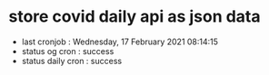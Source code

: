 # store covid daily api as json data

- last cronjob : Wednesday, 17 February 2021 08:14:15
- status og cron : success
- status daily cron : success
      
      